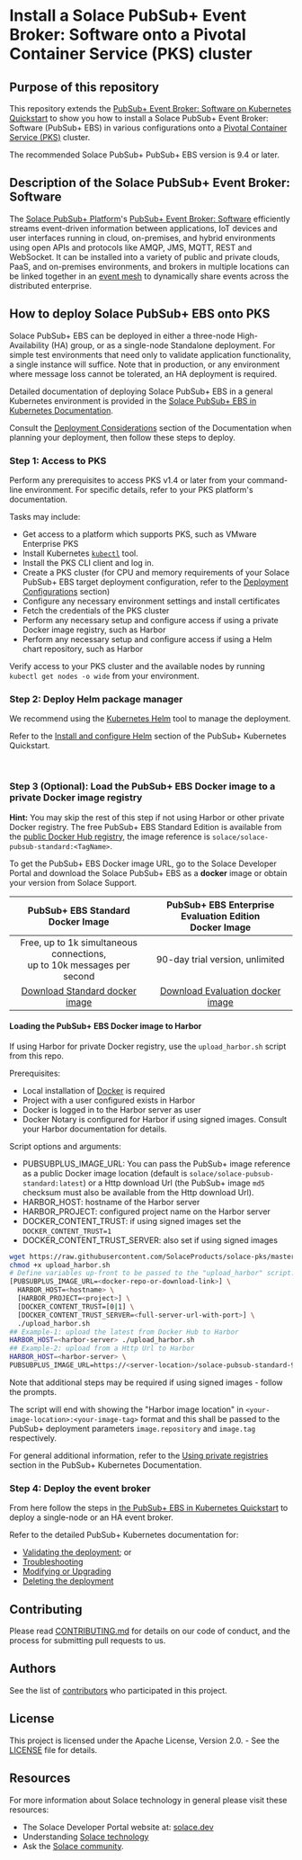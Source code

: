 # Install a Solace PubSub+ Event Broker: Software onto a Pivotal Container Service (PKS) cluster

## Purpose of this repository

This repository extends the [PubSub+ Event Broker: Software on Kubernetes Quickstart](https://github.com/SolaceProducts/solace-kubernetes-quickstart ) to show you how to install a Solace PubSub+ Event Broker: Software (PubSub+ EBS) in various configurations onto a [Pivotal Container Service (PKS)](//cloud.vmware.com/pivotal-container-service ) cluster.

The recommended Solace PubSub+ PubSub+ EBS version is 9.4 or later.

## Description of the Solace PubSub+ Event Broker: Software

The [Solace PubSub+ Platform](https://solace.com/products/platform/)'s [PubSub+ Event Broker: Software](https://solace.com/products/event-broker/software/) efficiently streams event-driven information between applications, IoT devices and user interfaces running in cloud, on-premises, and hybrid environments using open APIs and protocols like AMQP, JMS, MQTT, REST and WebSocket. It can be installed into a variety of public and private clouds, PaaS, and on-premises environments, and brokers in multiple locations can be linked together in an [event mesh](https://solace.com/what-is-an-event-mesh/) to dynamically share events across the distributed enterprise.

## How to deploy Solace PubSub+ EBS onto PKS

Solace PubSub+ EBS can be deployed in either a three-node High-Availability (HA) group, or as a single-node Standalone deployment. For simple test environments that need only to validate application functionality, a single instance will suffice. Note that in production, or any environment where message loss cannot be tolerated, an HA deployment is required.

Detailed documentation of deploying Solace PubSub+ EBS in a general Kubernetes environment is provided in the [Solace PubSub+ EBS in Kubernetes Documentation](//github.com/SolaceDev/solace-kubernetes-quickstart/blob/HelmReorg/docs/PubSubPlusK8SDeployment.md).

Consult the [Deployment Considerations](https://github.com/SolaceDev/solace-kubernetes-quickstart/blob/HelmReorg/docs/PubSubPlusK8SDeployment.md#pubsub-event-broker-deployment-considerations) section of the Documentation when planning your deployment, then follow these steps to deploy.

### Step 1: Access to PKS

Perform any prerequisites to access PKS v1.4 or later from your command-line environment. For specific details, refer to your PKS platform's documentation.

Tasks may include:

* Get access to a platform which supports PKS, such as VMware Enterprise PKS
* Install Kubernetes [`kubectl`](//kubernetes.io/docs/tasks/tools/install-kubectl/ ) tool.
* Install the PKS CLI client and log in.
* Create a PKS cluster (for CPU and memory requirements of your Solace PubSub+ EBS target deployment configuration, refer to the [Deployment Configurations](#event-broker-deployment-configurations) section)
* Configure any necessary environment settings and install certificates
* Fetch the credentials of the PKS cluster
* Perform any necessary setup and configure access if using a private Docker image registry, such as Harbor
* Perform any necessary setup and configure access if using a Helm chart repository, such as Harbor

Verify access to your PKS cluster and the available nodes by running `kubectl get nodes -o wide` from your environment.

### Step 2: Deploy Helm package manager

We recommend using the [Kubernetes Helm](//github.com/kubernetes/helm/blob/master/README.md ) tool to manage the deployment.

Refer to the [Install and configure Helm](https://github.com/SolaceDev/solace-kubernetes-quickstart/tree/HelmReorg#2-install-and-configure-helm) section of the PubSub+ Kubernetes Quickstart.

<br>

### Step 3 (Optional): Load the PubSub+ EBS Docker image to a private Docker image registry

**Hint:** You may skip the rest of this step if not using Harbor or other private Docker registry. The free PubSub+ EBS Standard Edition is available from the [public Docker Hub registry](//hub.docker.com/r/solace/solace-pubsub-standard/tags/ ), the image reference is `solace/solace-pubsub-standard:<TagName>`.

To get the PubSub+ EBS Docker image URL, go to the Solace Developer Portal and download the Solace PubSub+ EBS as a **docker** image or obtain your version from Solace Support.

| PubSub+ EBS Standard<br/>Docker Image | PubSub+ EBS Enterprise Evaluation Edition<br/>Docker Image |
| :---: | :---: |
| Free, up to 1k simultaneous connections,<br/>up to 10k messages per second | 90-day trial version, unlimited |
| [Download Standard docker image](http://dev.solace.com/downloads/ ) | [Download Evaluation docker image](http://dev.solace.com/downloads#eval ) |

#### Loading the PubSub+ EBS Docker image to Harbor

If using Harbor for private Docker registry, use the `upload_harbor.sh` script from this repo.

Prerequisites:
* Local installation of [Docker](//docs.docker.com/get-started/ ) is required
* Project with a user configured exists in Harbor
* Docker is logged in to the Harbor server as user
* Docker Notary is configured for Harbor if using signed images. Consult your Harbor documentation for details.

Script options and arguments:
* PUBSUBPLUS_IMAGE_URL: You can pass the PubSub+ image reference as a public Docker image location (default is `solace/solace-pubsub-standard:latest`) or a Http download Url (the PubSub+ image `md5` checksum must also be available from the Http download Url).
* HARBOR_HOST: hostname of the Harbor server
* HARBOR_PROJECT: configured project name on the Harbor server
* DOCKER_CONTENT_TRUST: if using signed images set the `DOCKER_CONTENT_TRUST=1`
* DOCKER_CONTENT_TRUST_SERVER: also set if using signed images

```sh
wget https://raw.githubusercontent.com/SolaceProducts/solace-pks/master/scripts/upload_harbor.sh
chmod +x upload_harbor.sh
# Define variables up-front to be passed to the "upload_harbor" script:
[PUBSUBPLUS_IMAGE_URL=<docker-repo-or-download-link>] \
  HARBOR_HOST=<hostname> \
  [HARBOR_PROJECT=<project>] \
  [DOCKER_CONTENT_TRUST=[0|1] \
  [DOCKER_CONTENT_TRUST_SERVER=<full-server-url-with-port>] \
  ./upload_harbor.sh
## Example-1: upload the latest from Docker Hub to Harbor
HARBOR_HOST=<harbor-server> ./upload_harbor.sh
## Example-2: upload from a Http Url to Harbor
HARBOR_HOST=<harbor-server> \
PUBSUBPLUS_IMAGE_URL=https://<server-location>/solace-pubsub-standard-9.4.0.118-docker.tar.gz ./upload_harbor.sh
```

Note that additional steps may be required if using signed images - follow the prompts.

The script will end with showing the "Harbor image location" in `<your-image-location>:<your-image-tag>` format and this shall be passed to the PubSub+ deployment parameters `image.repository` and `image.tag` respectively.

For general additional information, refer to the [Using private registries](https://github.com/SolaceDev/solace-kubernetes-quickstart/blob/HelmReorg/docs/PubSubPlusK8SDeployment.md#using-private-registries) section in the PubSub+ Kubernetes Documentation.

### Step 4: Deploy the event broker

From here follow the steps in [the PubSub+ EBS in Kubernetes Quickstart](//github.com/SolaceDev/solace-kubernetes-quickstart/tree/HelmReorg#2-install-and-configure-helm) to deploy a single-node or an HA event broker.

Refer to the detailed PubSub+ Kubernetes documentation for:
* [Validating the deployment](//github.com/SolaceDev/solace-kubernetes-quickstart/blob/HelmReorg/docs/PubSubPlusK8SDeployment.md#validating-the-deployment); or
* [Troubleshooting](//github.com/SolaceDev/solace-kubernetes-quickstart/blob/HelmReorg/docs/PubSubPlusK8SDeployment.md#troubleshooting)
* [Modifying or Upgrading](//github.com/SolaceDev/solace-kubernetes-quickstart/blob/HelmReorg/docs/PubSubPlusK8SDeployment.md#modifying-or-upgrading-a-deployment)
* [Deleting the deployment](//github.com/SolaceDev/solace-kubernetes-quickstart/blob/HelmReorg/docs/PubSubPlusK8SDeployment.md#deleting-a-deployment)

## Contributing

Please read [CONTRIBUTING.md](CONTRIBUTING.md) for details on our code of conduct, and the process for submitting pull requests to us.

## Authors

See the list of [contributors](//github.com/SolaceProducts/solace-pks/graphs/contributors) who participated in this project.

## License

This project is licensed under the Apache License, Version 2.0. - See the [LICENSE](LICENSE) file for details.

## Resources

For more information about Solace technology in general please visit these resources:

- The Solace Developer Portal website at: [solace.dev](//solace.dev/)
- Understanding [Solace technology](//solace.com/products/platform/)
- Ask the [Solace community](//dev.solace.com/community/).
